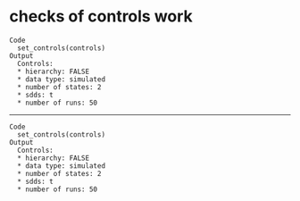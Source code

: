 # checks of controls work

    Code
      set_controls(controls)
    Output
      Controls:
      * hierarchy: FALSE 
      * data type: simulated 
      * number of states: 2 
      * sdds: t 
      * number of runs: 50  

---

    Code
      set_controls(controls)
    Output
      Controls:
      * hierarchy: FALSE 
      * data type: simulated 
      * number of states: 2 
      * sdds: t 
      * number of runs: 50  

